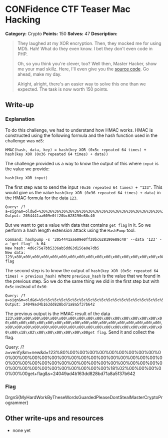 # CONFidence CTF Teaser Mac Hacking 

**Category:** Crypto
**Points:** 150
**Solves:** 47
**Description:**

> They laughed at my XOR encryption. Then, they mocked me for using MD5. Hah! What do they even know. I bet they don't even code in PHP.
>
> Oh, so you think you're clever, too? Well then, Master Hacker, show me your mad skillz. Here, I'll even give you the [source code](). Go ahead, make my day.
>
> Alright, alright, there's an easier way to solve this one than we expected. The task is now worth 150 points.

## Write-up

### Explanation

To do this challenge, we had to understand how HMAC works. HMAC is constructed using the following formula and the hash function used in the challenge was `md5`:

    HMAC(hash, data, key) = hash(key XOR (0x5c repeated 64 times) + hash(key XOR (0x36 repeated 64 times) + data))

The challenge provided us a way to know the output of this where `input` is the value we provide:

    hash(key XOR input)
	
The first step was to send the input `(0x36 repeated 64 times) + "123"`. This would give us the value `hash(key XOR (0x36 repeated 64 times) + data)` in the HMAC formula for the data `123`.

    Query: /?a=sign&m=old&d=%36%36%36%36%36%36%36%36%36%36%36%36%36%36%36%36%36%36%36%36%36%36%36%36%36%36%36%36%36%36%36%36%36%36%36%36%36%36%36%36%36%36%36%36%36%36%36%36%36%36%36%36%36%36%36%36%36%36%36%36%36%36%36%36123
    Output: 2054441aa609e0ff20bc628190e88c40
	
But we want to get a value with data that contains `get flag` in it. So we perform a hash length extension attack using the `HashPump` tool.

    Command: hashpump -s '2054441aa609e0ff20bc628190e88c40' --data '123' -a 'get flag' -k 64
    New hash: 4d6c75e7bb5336ab5dd63d156a0e7db5
    New data: 123\x80\x00\x00\x00\x00\x00\x00\x00\x00\x00\x00\x00\x00\x00\x00\x00\x00\x00\x00\x00\x00\x00\x00\x00\x00\x00\x00\x00\x00\x00\x00\x00\x00\x00\x00\x00\x00\x00\x00\x00\x00\x00\x00\x00\x00\x00\x00\x00\x00\x00\x00\x00\x00\x18\x02\x00\x00\x00\x00\x00\x00get flag
	  
The second step is to know the output of `hash(key XOR (0x5c repeated 64 times) + previous_hash)` where `previous_hash` is the value that we found in the previous step. So we do the same thing we did in the first step but with `0x5c` instead of `0x36`:

    Query: /?a=sign&m=old&d=%5c%5c%5c%5c%5c%5c%5c%5c%5c%5c%5c%5c%5c%5c%5c%5c%5c%5c%5c%5c%5c%5c%5c%5c%5c%5c%5c%5c%5c%5c%5c%5c%5c%5c%5c%5c%5c%5c%5c%5c%5c%5c%5c%5c%5c%5c%5c%5c%5c%5c%5c%5c%5c%5c%5c%5c%5c%5c%5c%5c%5c%5c%5c%5c%4d%6c%75%e7%bb%53%36%ab%5d%d6%3d%15%6a%0e%7d%b5
	Output: 24049ad4b163dd828bd71a8a5f37b642
	
The previous output is the HMAC result of the data  `123\x80\x00\x00\x00\x00\x00\x00\x00\x00\x00\x00\x00\x00\x00\x00\x00\x00\x00\x00\x00\x00\x00\x00\x00\x00\x00\x00\x00\x00\x00\x00\x00\x00\x00\x00\x00\x00\x00\x00\x00\x00\x00\x00\x00\x00\x00\x00\x00\x00\x00\x00\x00\x00\x18\x02\x00\x00\x00\x00\x00\x00get flag`. Send it and collect the flag.

   Query: /?a=verify&m=new&d=123%80%00%00%00%00%00%00%00%00%00%00%00%00%00%00%00%00%00%00%00%00%00%00%00%00%00%00%00%00%00%00%00%00%00%00%00%00%00%00%00%00%00%00%00%00%00%00%00%00%00%00%00%00%18%02%00%00%00%00%00%00get+flag&s=24049ad4b163dd828bd71a8a5f37b642
	
### Flag

DrgnS{MyHardWorkByTheseWordsGuardedPleaseDontStealMasterCryptoProgrammer}

## Other write-ups and resources

* none yet
